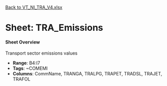 [Back to VT_NI_TRA_V4.xlsx](README.md)

# Sheet: TRA_Emissions

#### Sheet Overview

Transport sector emissions values

- **Range**: B4:I7
- **Tags**: ~COMEMI
- **Columns**: CommName, TRANGA, TRALPG, TRAPET, TRADSL, TRAJET, TRAFOL

